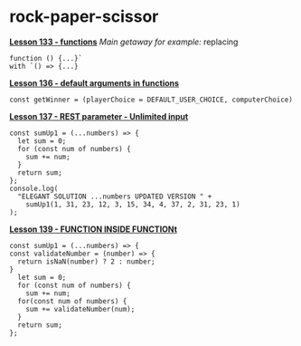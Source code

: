 # rock-paper-scissor
[**Lesson 133 - functions**](https://github.com/Ronincod3/rock-paper-scissor/commit/125505759e51fc83953b49c8fb49811ecb242bf3#diff-121e49e10011f5633119c6f50a531ed188fd825b837e57e609860634c2b9a19c)
_Main getaway for example:_ replacing 
```
function () {...}` 
with `() => {...}
```


[**Lesson 136 - default arguments in functions**](https://github.com/Ronincod3/rock-paper-scissor/commit/0773eea2f81bd6da3cb32846550cfc6ce64e0b26#diff-121e49e10011f5633119c6f50a531ed188fd825b837e57e609860634c2b9a19c)

```
const getWinner = (playerChoice = DEFAULT_USER_CHOICE, computerChoice)
```

[**Lesson 137 - REST parameter - Unlimited input**](https://github.com/Ronincod3/rock-paper-scissor/commit/9dcd4850cae8d1e5525282cfbadff010d6bd2db3#diff-121e49e10011f5633119c6f50a531ed188fd825b837e57e609860634c2b9a19c)
```
const sumUp1 = (...numbers) => {
  let sum = 0;
  for (const num of numbers) {
    sum += num;
  }
  return sum;
};
console.log(
  "ELEGANT SOLUTION ...numbers UPDATED VERSION " +
    sumUp1(1, 31, 23, 12, 3, 15, 34, 4, 37, 2, 31, 23, 1)
);
```

[**Lesson 139 - FUNCTION INSIDE FUNCTIONt**](https://github.com/Ronincod3/rock-paper-scissor/commit/874c41cee79db61f3136e283f955d3fb2da585de)
```
const sumUp1 = (...numbers) => {
const validateNumber = (number) => {
  return isNaN(number) ? 2 : number;
}
  let sum = 0;
  for (const num of numbers) {
    sum += num;
  for(const num of numbers) {
    sum += validateNumber(num);
  }
  return sum;
};
```
